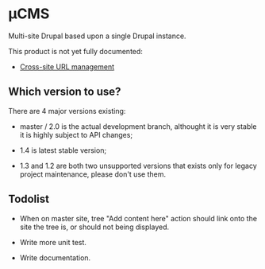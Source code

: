 # µCMS

Multi-site Drupal based upon a single Drupal instance.

This product is not yet fully documented:

 *  [Cross-site URL management](docs/url.md)

## Which version to use?

There are 4 major versions existing:

 *  master / 2.0 is the actual development branch, althought it is very stable
    it is highly subject to API changes;

 *  1.4 is latest stable version;

 *  1.3 and 1.2 are both two unsupported versions that exists only for legacy
    project maintenance, please don't use them.

## Todolist

 *  When on master site, tree "Add content here" action should link onto the
    site the tree is, or should not being displayed.

 *  Write more unit test.

 *  Write documentation.
